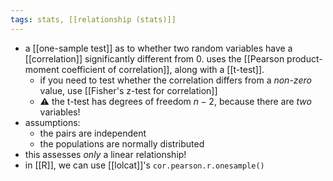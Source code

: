 ```yaml
---
tags: stats, [[relationship (stats)]]
---
```


- a [[one-sample test]] as to whether two random variables have a [[correlation]] significantly different from 0. uses the [[Pearson product-moment coefficient of correlation]], along with a [[t-test]].
	- if you need to test whether the correlation differs from a _non-zero_ value, use [[Fisher's z-test for correlation]]
	- ⚠️ the t-test has degrees of freedom $n - 2$, because there are _two_ variables!
- assumptions:
	- the pairs are independent
	- the populations are normally distributed
- this assesses _only_ a linear relationship!
- in [[R]], we can use [[lolcat]]'s `cor.pearson.r.onesample()`